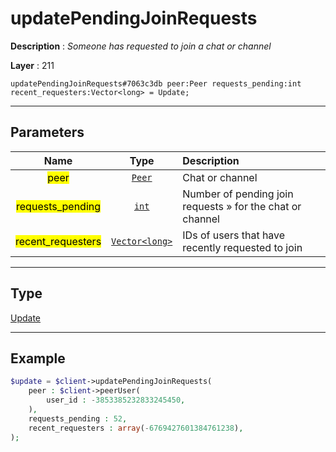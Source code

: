 # updatePendingJoinRequests

**Description** : *Someone has requested to join a chat or channel*

**Layer** : 211

```tl
updatePendingJoinRequests#7063c3db peer:Peer requests_pending:int recent_requesters:Vector<long> = Update;
```

---

## Parameters

| Name | Type | Description |
| :---: | :---: | :--- |
| <mark>peer</mark> | [`Peer`](type/Peer) | Chat or channel |
| <mark>requests_pending</mark> | [`int`](type/int) | Number of pending join requests » for the chat or channel |
| <mark>recent_requesters</mark> | [`Vector<long>`](type/long) | IDs of users that have recently requested to join |

---

## Type

[Update](type/Update)

---

## Example

```php
$update = $client->updatePendingJoinRequests(
	peer : $client->peerUser(
		user_id : -3853385232833245450,
	),
	requests_pending : 52,
	recent_requesters : array(-6769427601384761238),
);
```